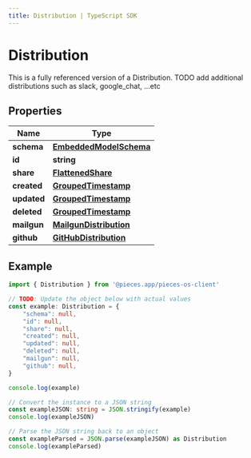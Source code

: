 ```yaml
---
title: Distribution | TypeScript SDK
---
```



# Distribution

This is a fully referenced version of a Distribution. TODO add additional distributions such as slack, google_chat, ...etc

## Properties

Name | Type
------------ | -------------
**schema** | [**EmbeddedModelSchema**](EmbeddedModelSchema)
**id** | **string**
**share** | [**FlattenedShare**](FlattenedShare)
**created** | [**GroupedTimestamp**](GroupedTimestamp)
**updated** | [**GroupedTimestamp**](GroupedTimestamp)
**deleted** | [**GroupedTimestamp**](GroupedTimestamp)
**mailgun** | [**MailgunDistribution**](MailgunDistribution)
**github** | [**GitHubDistribution**](GitHubDistribution)

## Example

```typescript
import { Distribution } from '@pieces.app/pieces-os-client'

// TODO: Update the object below with actual values
const example: Distribution = {
    "schema": null,
    "id": null,
    "share": null,
    "created": null,
    "updated": null,
    "deleted": null,
    "mailgun": null,
    "github": null,
}

console.log(example)

// Convert the instance to a JSON string
const exampleJSON: string = JSON.stringify(example)
console.log(exampleJSON)

// Parse the JSON string back to an object
const exampleParsed = JSON.parse(exampleJSON) as Distribution
console.log(exampleParsed)
```


